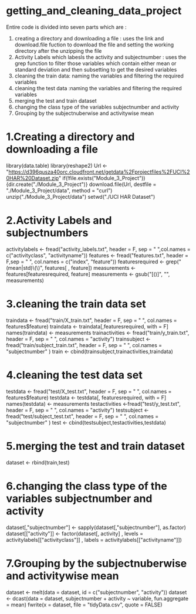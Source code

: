 # getting_and_cleaning_data_project
Entire code is divided into seven parts which are :
1. creating a directory and downloading a file : uses the link and download.file fuction to download the file and setting the working        directory after the unzipping the file
2. Activity Labels which labesls the activity and subjectnumber : uses the grep function to filter those variables which contain either      mean or standard deviation and then subsetting to get the desired variables
3. cleaning the train data: naming the variables and filtering the required variables
4. cleaning the test data :naming the variables and filtering the required variables
5. merging the test and train dataset 
6. changing the class type of the variables subjectnumber and activity
7. Grouping by the subjectnuberwise and activitywise mean  



# 1.Creating a directory and downloading a file 
library(data.table)
library(reshape2)
Url <- "https://d396qusza40orc.cloudfront.net/getdata%2Fprojectfiles%2FUCI%20HAR%20Dataset.zip"
if(!file.exists("Module_3_Project")){dir.create("./Module_3_Project")}
download.file(Url, destfile = "./Module_3_Project/data", method = "curl")
unzip("./Module_3_Project/data")
setwd("./UCI HAR Dataset")

# 2.Activity Labels and subjectnumbers
activitylabels <- fread("activity_labels.txt", header = F, sep = " ",col.names = c("activityclass", "activityname"))
features <- fread("features.txt", header = F,sep = " ", col.names = c("index", "feature"))
featuresrequired <- grep("(mean|std)\\(\\)", features[ , feature])
measurements <- features[featuresrequired, feature]
measurements <- gsub("[()]", "", measurements)

# 3.cleaning the train data set
traindata <- fread("train/X_train.txt", header = F, sep = " ", col.names = features$feature)
traindata <- traindata[,featuresrequired, with = F]
names(traindata) <- measurements
trainactivities <- fread("train/y_train.txt", header = F, sep = " ", col.names = "activity")
trainsubject <- fread("train/subject_train.txt", header = F, sep = " ", col.names = "subjectnumber" )
train <- cbind(trainsubject,trainactivities,traindata)

# 4.cleaning the test data set
testdata <- fread("test/X_test.txt", header = F, sep = " ", col.names = features$feature)
testdata <- testdata[, featuresrequired, with = F]
names(testdata) <- measurements
testactivities <-fread("test/y_test.txt", header = F, sep = " ", col.names = "activity")
testsubject <- fread("test/subject_test.txt", header = F, sep = " ", col.names = "subjectnumber" )
test <- cbind(testsubject,testactivities,testdata)

# 5.merging the test and train dataset 
dataset <- rbind(train,test)

# 6.changing the class type of the variables subjectnumber and activity
dataset[,"subjectnumber"] <- sapply(dataset[,"subjectnumber"], as.factor)
dataset[["activity"]] <- factor(dataset[, activity]
                                 , levels = activitylabels[["activityclass"]]
                                 , labels = activitylabels[["activityname"]])


# 7.Grouping by the subjectnuberwise and activitywise mean     
dataset <- melt(data = dataset, id = c("subjectnumber", "activity"))
dataset <- dcast(data = dataset, subjectnumber + activity ~ variable, fun.aggregate = mean)
fwrite(x = dataset, file = "tidyData.csv", quote = FALSE)
